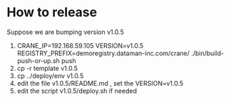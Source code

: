# How to release

Suppose we are bumping version v1.0.5

1. CRANE_IP=192.168.59.105 VERSION=v1.0.5 REGISTRY_PREFIX=demoregistry.dataman-inc.com/crane/ ./bin/build-push-or-up.sh push
2. cp -r template v1.0.5
3. cp ../deploy/env v1.0.5
4. edit the file v1.0.5/README.md , set the VERSION=v1.0.5
5. edit the script v1.0.5/deploy.sh if needed
